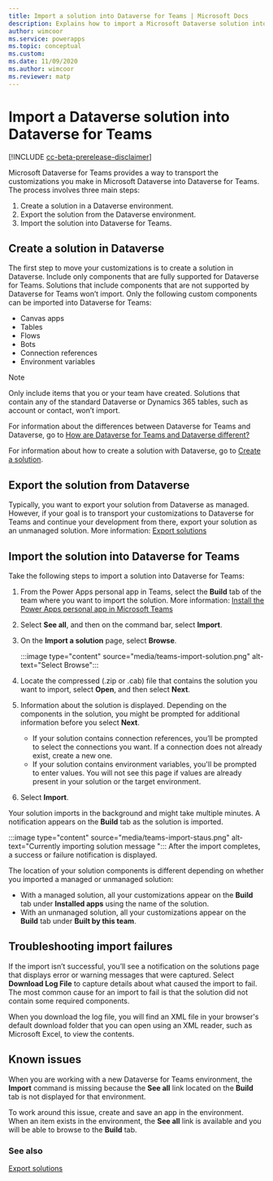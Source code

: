 ```yaml
---
title: Import a solution into Dataverse for Teams | Microsoft Docs
description: Explains how to import a Microsoft Dataverse solution into Microsoft Dataverse for Teams.
author: wimcoor
ms.service: powerapps
ms.topic: conceptual
ms.custom: 
ms.date: 11/09/2020
ms.author: wimcoor
ms.reviewer: matp
---
```

#  Import a Dataverse solution into Dataverse for Teams

[!INCLUDE [cc-beta-prerelease-disclaimer](../includes/cc-beta-prerelease-disclaimer.md)]

Microsoft Dataverse for Teams provides a way to transport the customizations you make in Microsoft Dataverse into Dataverse for Teams. The process involves three main steps:

1. Create a solution in a Dataverse environment. 
1. Export the solution from the Dataverse environment.
1. Import the solution into Dataverse for Teams.

## Create a solution in Dataverse

The first step to move your customizations is to create a solution in Dataverse. Include only components that are fully supported for Dataverse for Teams. Solutions that include components that are not supported by Dataverse for Teams won’t import. Only the following custom components can be imported into Dataverse for Teams:

* Canvas apps
* Tables
* Flows
* Bots
* Connection references
* Environment variables

> [!NOTE]
> Only include items that you or your team have created. Solutions that contain any of the standard Dataverse or Dynamics 365 tables, such as account or contact, won’t import.

For information about the differences between Dataverse for Teams and Dataverse, go to [How are Dataverse for Teams and Dataverse different?](data-platform-compare.md)<!-- Edit note: This is per Style, but you might want to hold this kind of update for a broader future pass. -->

For information about how to create a solution with Dataverse, go to [Create a solution](../maker/data-platform/create-solution.md).

## Export the solution from Dataverse

Typically, you want to export your solution from Dataverse as managed. However, if your goal is to transport your customizations to Dataverse for Teams and continue your development from there, export your solution as an unmanaged solution. More information: [Export solutions](../maker/data-platform/export-solutions.md) 

## Import the solution into Dataverse for Teams

Take the following steps to import a solution into Dataverse for Teams:

1. From the Power Apps personal app in Teams, select the **Build** tab of the team where you want to import the solution. More information: [Install the Power Apps personal app in Microsoft Teams](install-personal-app.md)
1. Select **See all**, and then on the command bar, select **Import**.
1. On the **Import a solution** page, select **Browse**.

    :::image type="content" source="media/teams-import-solution.png" alt-text="Select Browse":::
1. Locate the compressed (.zip or .cab) file that contains the solution you want to import, select **Open**, and then select **Next**. 
1. Information about the solution is displayed. Depending on the components in the solution, you might be prompted for additional information before you select **Next**.
   - If your solution contains connection references, you’ll be prompted to select the connections you want. If a connection does not already exist, create a new one. 
   - If your solution contains environment variables, you'll be prompted to enter values. You will not see this page if values are already present in your solution or the target environment.
1. Select **Import**.

Your solution imports in the background and might take multiple minutes. A notification appears on the **Build** tab as the solution is imported.

:::image type="content" source="media/teams-import-staus.png" alt-text="Currently importing solution message ":::
After the import completes, a success or failure notification is displayed.
 
The location of your solution components is different depending on whether you imported a managed or unmanaged solution:
* With a managed solution, all your customizations appear on the **Build** tab under **Installed apps** using the name of the solution.
* With an unmanaged solution, all your customizations appear on the **Build** tab under **Built by this team**.

## Troubleshooting import failures

If the import isn’t successful, you’ll see a notification on the solutions page that displays error or warning messages that were captured. Select **Download Log File** to capture details about what caused the import to fail. The most common cause for an import to fail is that the solution did not contain some required components.

When you download the log file, you will find an XML file in your browser's default download folder that you can open using an XML reader, such as Microsoft Excel, to view the contents.

## Known issues

When you are working with a new Dataverse for Teams environment, the **Import** command is missing because the **See all** link located on the **Build** tab is not displayed for that environment.  

To work around this issue, create and save an app in the environment. When an item exists in the environment, the **See all** link is available and you will be able to browse to the **Build** tab.

### See also

[Export solutions](../maker/data-platform/export-solutions.md)
